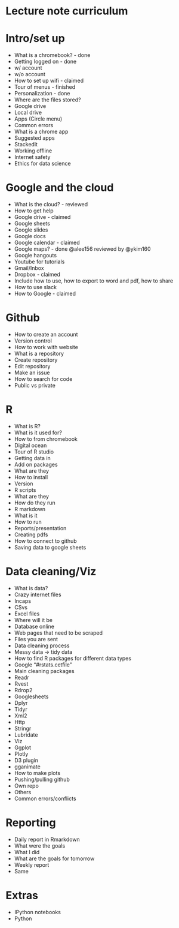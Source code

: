# Lecture note curriculum

# Intro/set up
* What is a chromebook? - done
* Getting logged on - done
 * w/ account
 * w/o account
* How to set up wifi - claimed
* Tour of menus - finished
* Personalization - done
* Where are the files stored?
 * Google drive
 * Local drive
* Apps (Circle menu)
* Common errors
* What is a chrome app
* Suggested apps
 * Stackedit
* Working offline
* Internet safety
* Ethics for data science
 
# Google and the cloud
* What is the cloud? - reviewed
* How to get help
* Google drive - claimed
* Google sheets
* Google slides
* Google docs
* Google calendar - claimed
* Google maps? - done @alee156 reviewed by @ykim160
* Google hangouts
* Youtube for tutorials
* Gmail/Inbox
* Dropbox - claimed
* Include how to use, how to export to word and pdf, how to share
* How to use slack
* How to Google - claimed
 
# Github
* How to create an account
* Version control
* How to work with website
* What is a repository
* Create repository
* Edit repository
* Make an issue
* How to search for code
* Public vs private
 
# R
* What is R?
* What is it used for?
* How to from chromebook
* Digital ocean
* Tour of R studio
* Getting data in
* Add on packages
* What are they
* How to install
* Version
* R scripts
* What are they
* How do they run
* R markdown
* What is it
* How to run
* Reports/presentation
* Creating pdfs
* How to connect to github
* Saving data to google sheets
 
# Data cleaning/Viz
* What is data?
* Crazy internet files
* Incaps
* CSvs
* Excel files
* Where will it be
 * Database online
 * Web pages that need to be scraped
 * Files you are sent
* Data cleaning process
 * Messy data -> tidy data
* How to find R packages for different data types
* Google “#rstats.cetfile”
* Main cleaning packages
* Readr
* Rvest
* Rdrop2
* Googlesheets
* Dplyr
* Tidyr
* Xml2
* Http
* Stringr
* Lubridate
* Viz
* Ggplot
* Plotly
* D3 plugin
* gganimate
* How to make plots
* Pushing/pulling github
* Own repo
* Others
* Common errors/conflicts
 
# Reporting
* Daily report in Rmarkdown
* What were the goals
* What I did
* What are the goals for tomorrow
* Weekly report
* Same
 
# Extras
* IPython notebooks
* Python

